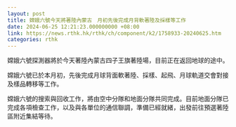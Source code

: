 ```yaml
---
layout: post
title: 嫦娥六號今天將著陸內蒙古　月初先後完成月背軟著陸及採樣等工作
date: 2024-06-25 12:21:23.000000000 +08:00
link: https://news.rthk.hk/rthk/ch/component/k2/1758933-20240625.htm
categories: rthk
---
```


嫦娥六號探測器將於今天著陸內蒙古四子王旗著陸場，目前正在返回地球的途中。

嫦娥六號已於本月初，先後完成月球背面軟著陸、採樣、起飛、月球軌道交會對接及樣品轉移等工作。

嫦娥六號的搜索與回收工作，將由空中分隊和地面分隊共同完成。目前地面分隊已完成各項檢查工作，以及與各單位的通信聯調，準備已經就緒，出發前往預選著陸區附近集結等待。
